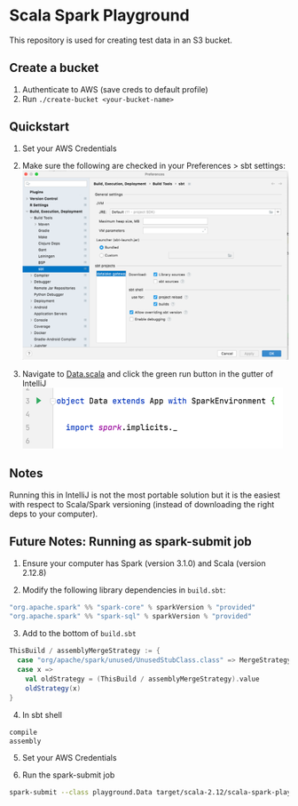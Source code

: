 # Scala Spark Playground
This repository is used for creating test data in an S3 bucket.

## Create a bucket
1. Authenticate to AWS (save creds to default profile)
2. Run `./create-bucket <your-bucket-name>`

## Quickstart
1. Set your AWS Credentials

2. Make sure the following are checked in your Preferences > sbt settings:
![intellij-sbt.png](intellij-sbt.png)

3. Navigate to [Data.scala](./src/main/scala/Data.scala) and click the green run button in the gutter of IntelliJ
![play-button.png](play-button.png)

## Notes
Running this in IntelliJ is not the most portable solution but it is the easiest with respect to Scala/Spark versioning (instead of downloading the right deps to your computer).

## Future Notes: Running as spark-submit job
1. Ensure your computer has Spark (version 3.1.0) and Scala (version 2.12.8)

2. Modify the following library dependencies in `build.sbt`:
```scala
"org.apache.spark" %% "spark-core" % sparkVersion % "provided"
"org.apache.spark" %% "spark-sql" % sparkVersion % "provided"
```

3. Add to the bottom of `build.sbt`
```scala
ThisBuild / assemblyMergeStrategy := {
  case "org/apache/spark/unused/UnusedStubClass.class" => MergeStrategy.first
  case x =>
    val oldStrategy = (ThisBuild / assemblyMergeStrategy).value
    oldStrategy(x)
}
```

4. In sbt shell
```
compile
assembly
```

5. Set your AWS Credentials

6. Run the spark-submit job
```bash
spark-submit --class playground.Data target/scala-2.12/scala-spark-playground-assembly-0.1.jar 
```
